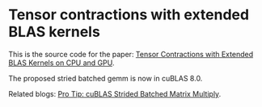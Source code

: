 # Tensor contractions with extended BLAS kernels
This is the source code for the paper: [Tensor Contractions with Extended BLAS Kernels on CPU and GPU](https://arxiv.org/abs/1606.05696).

The proposed stried batched gemm is now in cuBLAS 8.0.

Related blogs: [Pro Tip: cuBLAS Strided Batched Matrix Multiply](https://devblogs.nvidia.com/parallelforall/cublas-strided-batched-matrix-multiply/).
